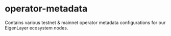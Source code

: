 # operator-metadata
Contains various testnet &amp; mainnet operator metadata configurations for our EigenLayer ecosystem nodes.
